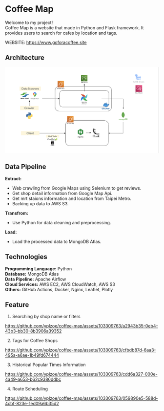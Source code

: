 # Coffee Map

Welcome to my project!  
Coffee Map is a website that made in Python and Flask framework. It provides users to search for cafes by location and tags.

WEBSITE: <https://www.goforacoffee.site>

## Architecture

![architecture](/README_required/coffee_map_framework.png)

## Data Pipeline

**Extract:**

- Web crawling from Google Maps using Selenium to get reviews.
- Get shop detail information from Google Map Api.
- Get mrt staions information and location from Taipei Metro.
- Backing up data to AWS S3.

**Transfrom:**

- Use Python for data cleaning and preprocessing.

**Load:**

- Load the processed data to MongoDB Atlas.



## Technologies

**Programming Language:** Python  
**Database:** MongoDB Atlas  
**Data Pipeline:** Apache Airflow  
**Cloud Services:** AWS EC2, AWS CloudWatch, AWS S3  
**Others:** GitHub Actions, Docker, Nginx, Leaflet, Plotly

## Feature

1. Searching by shop name or filters  



https://github.com/yplzoe/coffee-map/assets/103309763/a2943b35-0eb4-43b3-bb30-8b3906a39352



2. Tags for Coffee Shops





https://github.com/yplzoe/coffee-map/assets/103309763/cfbdb87d-6aa3-495a-a6ae-1b49fd674444





3. Historical Popular Times Information





https://github.com/yplzoe/coffee-map/assets/103309763/cdd6a327-000e-4a49-a653-b62c9386ddbc




4. Route Scheduling



https://github.com/yplzoe/coffee-map/assets/103309763/059890e5-588d-4cbf-823e-1ed09a6b35d2


